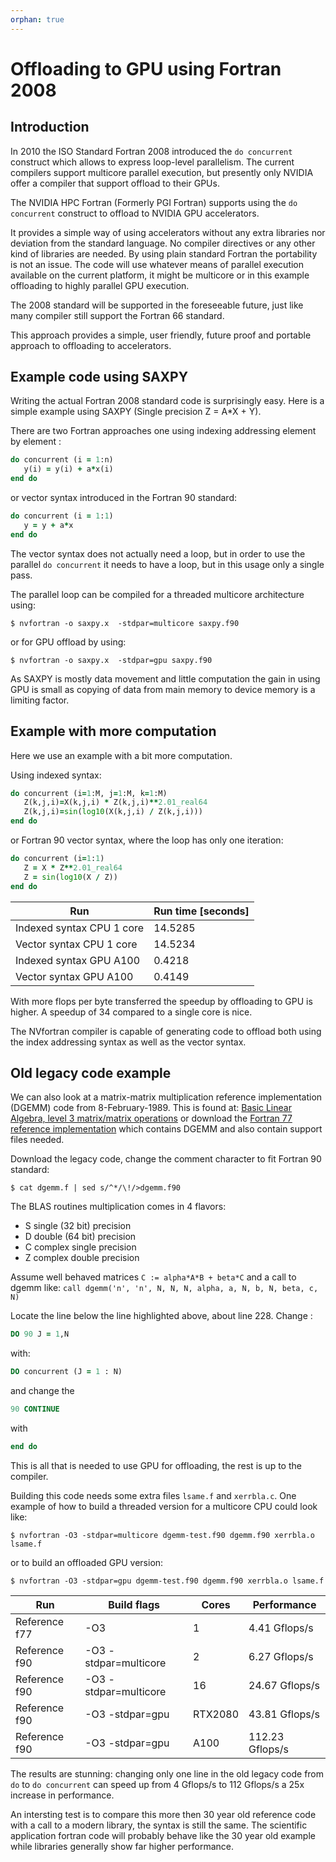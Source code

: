 ```yaml
---
orphan: true
---
```


# Offloading to GPU using Fortran 2008

## Introduction

In 2010 the ISO Standard Fortran 2008 introduced the `do concurrent` construct
which allows to express loop-level parallelism. The current compilers support multicore 
parallel execution, but presently only NVIDIA offer a compiler that support offload to their GPUs.

The NVIDIA HPC Fortran (Formerly PGI Fortran) supports using the `do
concurrent` construct to offload to NVIDIA GPU accelerators. 

It provides a simple way of using accelerators without any extra
libraries nor deviation from the standard language. No compiler
directives or any other kind of libraries are needed. By using plain
standard Fortran the portability is not an issue. The code will use whatever
means of parallel execution available on the current platform, it might be multicore
or in this example offloading to highly parallel GPU execution. 

The 2008 standard will be supported in the foreseeable future, just like many compiler
still support the Fortran 66 standard.

This approach provides a simple, user friendly, future proof and portable approach to
offloading to accelerators. 


## Example code using SAXPY

Writing the actual Fortran 2008 standard code is surprisingly easy. Here is a
simple example using SAXPY (Single precision Z = A*X + Y).

There are two Fortran approaches one using indexing addressing
element by element :
```fortran
do concurrent (i = 1:n)
   y(i) = y(i) + a*x(i)
end do
```
or vector syntax introduced in the Fortran 90 standard:
```fortran
do concurrent (i = 1:1)
   y = y + a*x
end do
```

The vector syntax does not actually need a loop, but in order to use the
parallel `do concurrent` it needs to have a loop, but in this usage only a
single pass.

The parallel loop can be compiled for a threaded multicore architecture using:
```console
$ nvfortran -o saxpy.x  -stdpar=multicore saxpy.f90
```
or for GPU offload by using:
```console
$ nvfortran -o saxpy.x  -stdpar=gpu saxpy.f90
```

As SAXPY is mostly data movement and little computation the gain in using GPU
is small as copying of data from main memory to device memory is a limiting
factor.


## Example with more computation

Here we use an example with a bit more computation.

Using indexed syntax:

```fortran
do concurrent (i=1:M, j=1:M, k=1:M)
   Z(k,j,i)=X(k,j,i) * Z(k,j,i)**2.01_real64
   Z(k,j,i)=sin(log10(X(k,j,i) / Z(k,j,i)))
end do
```

or Fortran 90 vector syntax, where the loop has only one iteration:
```fortran
do concurrent (i=1:1)
   Z = X * Z**2.01_real64
   Z = sin(log10(X / Z))
end do
```

|   Run                      | Run time [seconds] |
|----------------------------|--------------------|
| Indexed syntax CPU  1 core | 14.5285            |
| Vector syntax  CPU  1 core | 14.5234            |
| Indexed syntax GPU  A100   |  0.4218            |
| Vector syntax  GPU  A100   |  0.4149            |

With more flops per byte transferred the speedup by offloading to
GPU is higher. A speedup of 34 compared to a single core is nice.

The NVfortran compiler is capable of generating code
to offload both using the index addressing syntax as well as
the vector syntax.


## Old legacy code example

We can also look at a matrix-matrix multiplication reference
implementation (DGEMM) code from 8-February-1989. This is found at:
[Basic Linear Algebra, level 3 matrix/matrix operations](http://www.netlib.org/blas/index.html#_level_3) or download the
[Fortran 77 reference implementation](http://www.netlib.org/blas/blas.tgz)
which contains DGEMM and also contain support files needed.

Download the legacy code, change the comment character to fit
Fortran 90 standard:
```console
$ cat dgemm.f | sed s/^*/\!/>dgemm.f90
```

The BLAS routines multiplication comes in 4 flavors:
- S single (32 bit) precision
- D double (64 bit) precision
- C complex single precision
- Z complex double precision


Assume well behaved matrices `C := alpha*A*B + beta*C` and a call to dgemm like: 
`call dgemm('n', 'n', N, N, N, alpha, a, N, b, N, beta, c, N)`

Locate the line below the line highlighted above, about line 228.
Change :
```fortran
DO 90 J = 1,N
```
with:
```fortran
DO concurrent (J = 1 : N)
```
and change the
```fortran
90 CONTINUE
```
with
```fortran
end do
```

This is all that is needed to use GPU for offloading, the rest is up to the
compiler.

Building this code needs some extra files `lsame.f` and `xerrbla.c`.
One example of how to build a threaded version for a multicore CPU could look
like:
```console
$ nvfortran -O3 -stdpar=multicore dgemm-test.f90 dgemm.f90 xerrbla.o lsame.f
```
or to build an offloaded GPU version:
```console
$ nvfortran -O3 -stdpar=gpu dgemm-test.f90 dgemm.f90 xerrbla.o lsame.f
```

| Run             | Build flags           | Cores | Performance     |
| --------------- | ----------------------|-------|-----------------|
| Reference f77   | -O3                   |   1   |   4.41 Gflops/s |
| Reference f90   | -O3 -stdpar=multicore |   2   |   6.27 Gflops/s |
| Reference f90   | -O3 -stdpar=multicore |  16   |  24.67 Gflops/s |
| Reference f90   | -O3 -stdpar=gpu       |RTX2080|  43.81 Gflops/s |
| Reference f90   | -O3 -stdpar=gpu       |  A100 | 112.23 Gflops/s |

The results are stunning: changing only one line in the old legacy
code from `do` to `do concurrent` can speed up from 4 Gflops/s to 112
Gflops/s a 25x increase in performance.

An intersting test is to compare this more then 30 year old reference code 
with a call to a modern library, the syntax is still the same. 
The scientific application fortran code will probably behave like the 30 year old example 
while libraries generally show far higher performance.  
